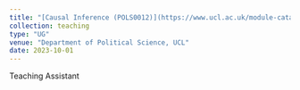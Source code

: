 ```yaml
---
title: "[Causal Inference (POLS0012)](https://www.ucl.ac.uk/module-catalogue/modules/causal-analysis-in-data-science-POLS0012)"
collection: teaching
type: "UG"
venue: "Department of Political Science, UCL"
date: 2023-10-01
---
```

Teaching Assistant
